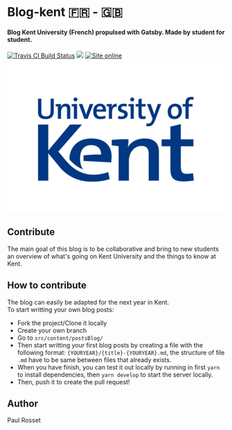 # Blog-kent 🇫🇷 - 🇬🇧

#### Blog Kent University (French) propulsed with Gatsby. Made by student for student.

[![Travis CI Build Status](https://travis-ci.org/PaulRosset/blog-kent.svg?branch=master)](https://travis-ci.org/PaulRosset/blog-kent)
![](https://img.shields.io/badge/PR-Welcome-brightgreen.svg?longCache=true)
[![Site online](https://img.shields.io/badge/site-online-brightgreen.svg?longCache=true)](https://epikent.paulrossethings.com)

![](ukc.jpg)

## Contribute

The main goal of this blog is to be collaborative and bring to new students an overview of what's going on Kent University and the things to know at Kent.

## How to contribute

The blog can easily be adapted for the next year in Kent.  
To start writting your own blog posts:

* Fork the project/Clone it locally
* Create your own branch
* Go to `src/content/postsBlog/`
* Then start writting your first blog posts by creating a file with the following format: `{YOURYEAR}/{title}-{YOURYEAR}.md`, the structure of file `.md` have to be same between files that already exists.
* When you have finish, you can test it out locally by running in first `yarn` to install dependencies, then `yarn develop` to start the server locally.
* Then, push it to create the pull request!

## Author

Paul Rosset
